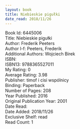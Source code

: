 ```yaml
---
layout: book
title: Niebieskie pigułki
date_read: 2018/11/26
---
```


Book Id: 6445006<br />
Title: Niebieskie pigułki<br />
Author: Frederik Peeters<br />
Author l-f: Peeters, Frederik<br />
Additional Authors: Wojciech Birek<br />
ISBN: <br />
ISBN13: 9788365527011<br />
My Rating: 0<br />
Average Rating: 3.98<br />
Publisher: timof i cisi wspólnicy<br />
Binding: Paperback<br />
Number of Pages: 208<br />
Year Published: 2016<br />
Original Publication Year: 2001<br />
Date Read: <br />
Date Added: 2018/11/26<br />
Exclusive Shelf: read<br />
Read Count: 1<br />

